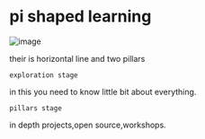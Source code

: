 # pi shaped learning
![image](https://user-images.githubusercontent.com/71969867/100059474-243ae400-2e51-11eb-8002-868b5b519647.png)

their is horizontal line and two pillars


` exploration stage  `

in this you need to know little bit about everything.


`pillars stage `


in depth projects,open source,workshops.
